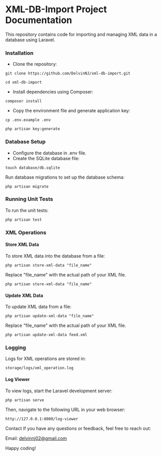 
# XML-DB-Import Project Documentation

This repository contains code for importing and managing XML data in a database using Laravel.


### Installation
- Clone the repository:
```http
git clone https://github.com/DelvinNJ/xml-db-import.git
```
```http
cd xml-db-import
```

- Install dependencies using Composer:
```http
composer install
```

- Copy the environment file and generate application key:
```http
cp .env.example .env
```
```http
php artisan key:generate
```
### Database Setup

- Configure the database in .env file.
- Create the SQLite database file: 
```http
touch database/db.sqlite
```

Run database migrations to set up the database schema:
```http
php artisan migrate
```


### Running Unit Tests
To run the unit tests:
```http
php artisan test
```

### XML Operations
#### Store XML Data

To store XML data into the database from a file:
```http
php artisan store-xml-data "file_name"
```
Replace "file_name" with the actual path of your XML file.
```http
php artisan store-xml-data "file_name"
```
#### Update XML Data

To update XML data from a file:
```http
php artisan update-xml-data "file_name"
```
Replace "file_name" with the actual path of your XML file.
```http
php artisan update-xml-data feed.xml
```


### Logging
Logs for XML operations are stored in:
```http
storage/logs/xml_operation.log
```

#### Log Viewer
To view logs, start the Laravel development server:
```http
php artisan serve
```
Then, navigate to the following URL in your web browser:
```http
http://127.0.0.1:8000/log-viewer
```


Contact
If you have any questions or feedback, feel free to reach out:

Email: delvinnj02@gmail.com

Happy coding!